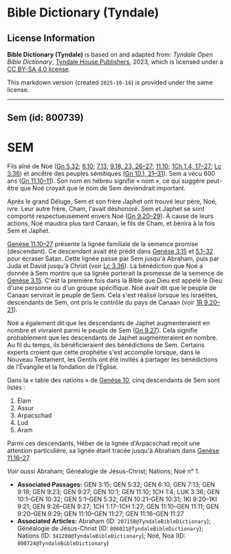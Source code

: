 # Bible Dictionary (Tyndale)

## License Information

**Bible Dictionary (Tyndale)** is based on and adapted from: _Tyndale Open Bible Dictionary_, [Tyndale House Publishers](https://tyndaleopenresources.com/), 2023, which is licensed under a [CC BY-SA 4.0 license](https://creativecommons.org/licenses/by-sa/4.0/legalcode.en).

This markdown version (created `2025-10-16`) is provided under the same license.



--------------------------------

## Sem (id: 800739)

SEM
===

Fils aîné de Noé ([Gn 5\.32](https://ref.ly/Gen5:32); [6\.10](https://ref.ly/Gen6:10); [7\.13](https://ref.ly/Gen7:13); [9\.18, 23, 26](https://ref.ly/Gen9:18,Gen9:23,Gen9:26-Gen9:27)[–](https://ref.ly/Gen9:18)[27](https://ref.ly/Gen9:18,Gen9:23,Gen9:26-Gen9:27); [11\.10](https://ref.ly/Gen11:10); [1Ch 1\.4, 17](https://ref.ly/1Chr1:4,1Chr1:17-1Chr1:27)[–](https://ref.ly/1Chr1:4)[27](https://ref.ly/1Chr1:4,1Chr1:17-1Chr1:27); [Lc 3\.36](https://ref.ly/Luke3:36)) et ancêtre des peuples sémitiques ([Gn 10\.1, 21](https://ref.ly/Gen10:1,Gen10:21-Gen10:31)[–](https://ref.ly/Gen10:1)[31](https://ref.ly/Gen10:1,Gen10:21-Gen10:31)). Sem a vécu 600 ans ([Gn 11\.10–11](https://ref.ly/Gen11:10-Gen11:11)). Son nom en hébreu signifie « nom », ce qui suggère peut\-être que Noé croyait que le nom de Sem deviendrait important.

Après le grand Déluge, Sem et son frère Japhet ont trouvé leur père, Noé, ivre. Leur autre frère, Cham, l'avait déshonoré. Sem et Japhet se sont comporté respectueusement envers Noé ([Gn 9\.20–29](https://ref.ly/Gen9:20-Gen9:29)). À cause de leurs actions, Noé maudira plus tard Canaan, le fils de Cham, et bénira à la fois Sem et Japhet.

[Genèse 11\.10–27](https://ref.ly/Gen11:10-Gen11:27) présente la lignée familiale de la semence promise (descendant). Ce descendant avait été prédit dans [Genèse 3\.15](https://ref.ly/Gen3:15) et [5\.1–32](https://ref.ly/Gen5:1-Gen5:32) pour écraser Satan. Cette lignée passe par Sem jusqu'à Abraham, puis par Juda et David jusqu'à Christ (voir [Lc 3\.36](https://ref.ly/Luke3:36)). La bénédiction que Noé a donnée à Sem montre que sa lignée porterait la promesse de la semence de [Genèse 3\.15](https://ref.ly/Gen3:15). C'est la première fois dans la Bible que Dieu est appelé le Dieu d'une personne ou d'un groupe spécifique. Noé avait dit que le peuple de Canaan servirait le peuple de Sem. Cela s'est réalisé lorsque les Israélites, descendants de Sem, ont pris le contrôle du pays de Canaan (voir [1R 9\.20–21](https://ref.ly/1Kgs9:20-1Kgs9:21)).

Noé a également dit que les descendants de Japhet augmenteraient en nombre et vivraient parmi le peuple de Sem ([Gn 9\.27](https://ref.ly/Gen9:27)). Cela signifie probablement que les descendants de Japhet augmenteraient en nombre. Au fil du temps, ils bénéficieraient des bénédictions de Sem. Certains experts croient que cette prophétie s'est accomplie lorsque, dans le Nouveau Testament, les Gentils ont été invités à partager les bénédictions de l'Évangile et la fondation de l'Église.

Dans la « table des nations » de [Genèse 10](https://ref.ly/Gen10:1-Gen10:32), cinq descendants de Sem sont listés :

1. Élam
2. Assur
3. Arpacschad
4. Lud
5. Aram

Parmi ces descendants, Héber de la lignée d'Arpacschad reçoit une attention particulière, sa lignée étant tracée jusqu'à Abraham dans [Genèse 11\.16–27](https://ref.ly/Gen11:16-Gen11:27).

*Voir aussi* Abraham; Généalogie de Jésus\-Christ; Nations; Noé n° 1.

* **Associated Passages:** GEN 3:15; GEN 5:32; GEN 6:10; GEN 7:13; GEN 9:18; GEN 9:23; GEN 9:27; GEN 10:1; GEN 11:10; 1CH 1:4; LUK 3:36; GEN 10:1–GEN 10:32; GEN 5:1–GEN 5:32; GEN 10:21–GEN 10:31; 1KI 9:20–1KI 9:21; GEN 9:26–GEN 9:27; 1CH 1:17–1CH 1:27; GEN 11:10–GEN 11:11; GEN 9:20–GEN 9:29; GEN 11:10–GEN 11:27; GEN 11:16–GEN 11:27
* **Associated Articles:** Abraham (ID: `207158@TyndaleBibleDictionary`); Généalogie de Jésus-Christ (ID: `806021@TyndaleBibleDictionary`); Nations (ID: `341280@TyndaleBibleDictionary`); Noé, Noa (ID: `800724@TyndaleBibleDictionary`)

